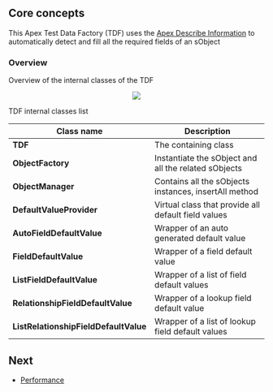 
## Core concepts 

This Apex Test Data Factory (TDF) uses the [Apex Describe Information](https://developer.salesforce.com/docs/atlas.en-us.apexcode.meta/apexcode/apex_dynamic_describe_objects_understanding.htm) to automatically detect and fill all the required fields of an sObject

### Overview

Overview of the internal classes of the TDF


<p align="center"><img src ="./assets/TDF-CoreConcept.png"/></p>



TDF internal classes list

| Class name                            | Description                                           |
|---------------------------------------|-------------------------------------------------------|
| **TDF**                               | The containing class                                  |
| **ObjectFactory**                     | Instantiate the sObject and all the related sObjects  |
| **ObjectManager**                     | Contains all the sObjects instances, insertAll method |
| **DefaultValueProvider**              | Virtual class that provide all default field values   |
| **AutoFieldDefaultValue**             | Wrapper of an auto generated default value            |
| **FieldDefaultValue**                 | Wrapper of a field default value                      |
| **ListFieldDefaultValue**             | Wrapper of a list of field default values             |
| **RelationshipFieldDefaultValue**     | Wrapper of a lookup field default value               |
| **ListRelationshipFieldDefaultValue** | Wrapper of a list of lookup field default values      |

## Next

* [Performance](PERFORMANCE.md)
